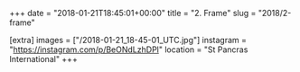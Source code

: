 +++
date = "2018-01-21T18:45:01+00:00"
title = "2. Frame"
slug = "2018/2-frame"

[extra]
images = ["/2018-01-21_18-45-01_UTC.jpg"]
instagram = "https://instagram.com/p/BeONdLzhDPl"
location = "St Pancras International"
+++
